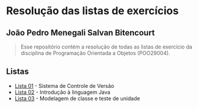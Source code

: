 # Resolução das listas de exercícios

## João Pedro Menegali Salvan Bitencourt

> Esse repositório contém a resolução de todas as listas de exercício da disciplina de Programação Orientada a Objetos (POO29004).

## Listas

 - [Lista 01](lista-01) - Sistema de Controle de Versão
 - [Lista 02](lista-02) - Introdução à linguagem Java
 - [Lista 03](lista-03) - Modelagem de classe e teste de unidade
